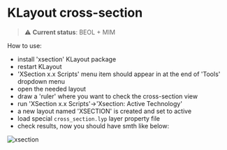 # KLayout cross-section
> ⚠️ **Current status**: BEOL + MIM

How to use:
- install 'xsection' KLayout package
- restart KLayout
- 'XSection x.x Scripts' menu item should appear in at the end of 'Tools' dropdown menu
- open the needed layout
- draw a 'ruler' where you want to check the cross-section view
- run 'XSection x.x Scripts'->'Xsection: Active Technology'
- a new layout named 'XSECTION' is created and set to active
- load special `cross_section.lyp` layer property file
- check results, now you should have smth like below:

![xsection](https://github.com/user-attachments/assets/4adb5fe0-40cc-4f3e-8f7b-e73eb3c5d9a2)
